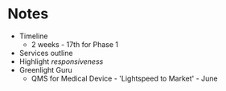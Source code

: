 # Notes
* Timeline
    * 2 weeks - 17th for Phase 1
* Services outline
* Highlight *responsiveness*
* Greenlight Guru
    * QMS for Medical Device - 'Lightspeed to Market' - June

